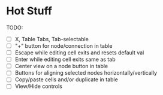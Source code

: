 # Hot Stuff

TODO:
- [ ] X, Table Tabs, Tab-selectable
- [ ] "+" button for node/connection in table
- [ ] Escape while editing cell exits and resets default val
- [ ] Enter while editing cell exits same as tab
- [ ] Center view on a node button in table
- [ ] Buttons for aligning selected nodes horizontally/vertically
- [ ] Copy/paste cells and/or duplicate in table
- [ ] View/Hide controls
